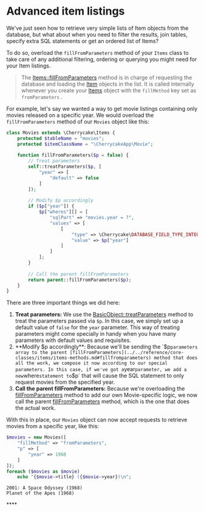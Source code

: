 # Advanced item listings

We've just seen how to retrieve very simple lists of Item objects from the database, but what about when you need to filter the results, join tables, specify extra SQL statements or get an ordered list of Items?

To do so, overload the `fillFromParameters` method of your `Items` class to take care of any additional filtering, ordering or querying you might need for your Item listings.

> The [Items::fillFromParameters](../../reference/core-classes/items/items-methods.md#fillfromparameters) method is in charge of requesting the database and loading the [Item](../../reference/core-classes/item/) objects in the list. It is called internally whenever you create your [Items](../../architecture/items.md) object with the `fillMethod` key set as `fromParameters` .

For example, let's say we wanted a way to get movie listings containing only movies released on a specific year. We would overload the `fillFromParameters` method of our `Movies` object like this:

```php
class Movies extends \Cherrycake\Items {
    protected $tableName = "movies";
    protected $itemClassName = "\CherrycakeApp\Movie";
    
    function fillFromParameters($p = false) {
        // Treat parameters
        self::treatParameters($p, [
            "year" => [
                "default" => false
            ]
        ]);
        
        // Modify $p accordingly
        if ($p["year"]) {
            $p["wheres"][] = [
                "sqlPart" => "movies.year = ?",
                "values" => [
                    [
                        "type" => \Cherrycake\DATABASE_FIELD_TYPE_INTEGER,
                        "value" => $p["year"]
                    ]
                ]
            ];
        }
        
        // Call the parent fillFromParameters
        return parent::fillFromParameters($p);
    }
}
```

There are three important things we did here:

1. **Treat parameters:** We use the [BasicObject::treatParameters](../../reference/core-classes/basicobject/basicobject-methods.md#treatparameters-and-usdparameters-usdsetup) method to treat the parameters passed via `$p`. In this case, we simply set up a default value of `false` for the `year` parameter. This way of treating parameters might come specially in handy when you have many parameters with default values and requisites.
2. **Modify $p accordingly**: Because we'll be sending the `$p` parameters array to the parent [fillFromParameters](../../reference/core-classes/items/items-methods.md#fillfromparameters) method that does all the work, we compose it now according to our special parameters. In this case, if we've got a `year` parameter, we add a new `where` statement to `$p` that will cause the SQL statement to only request movies from the specified year.
3. **Call the parent fillFromParameters:** Because we're overloading the [fillFromParameters](../../reference/core-classes/items/items-methods.md#fillfromparameters) method to add our own Movie-specific logic, we now call the parent [fillFromParameters](../../reference/core-classes/items/items-methods.md#fillfromparameters) method, which is the one that does the actual work.

With this in place, our `Movies` object can now accept requests to retrieve movies from a specific year, like this:

```php
$movies = new Movies([
    "fillMethod" => "fromParameters",
    "p" => [
        "year" => 1968
    ]
]);
foreach ($movies as $movie)
    echo "{$movie->title} ({$movie->year})\n";
```

```text
2001: A Space Odyssey (1968)
Planet of the Apes (1968)
```

\*\*\*\*

